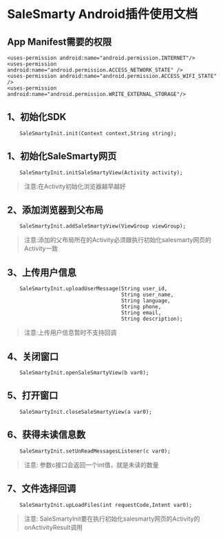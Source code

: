 # SaleSmarty Android插件使用文档

## App Manifest需要的权限
    <uses-permission android:name="android.permission.INTERNET"/>
    <uses-permission android:name="android.permission.ACCESS_NETWORK_STATE" />
    <uses-permission android:name="android.permission.ACCESS_WIFI_STATE" />
    <uses-permission android:name="android.permission.WRITE_EXTERNAL_STORAGE"/>


## 1、初始化SDK
        SaleSmartyInit.init(Context context,String string);
## 1、初始化SaleSmarty网页
        SaleSmartyInit.initSaleSmartyView(Activity activity);
> 注意:在Activity初始化浏览器越早越好

## 2、添加浏览器到父布局
        SaleSmartyInit.addSaleSmartyView(ViewGroup viewGroup);
> 注意:添加的父布局所在的Activity必须跟执行初始化salesmarty网页的Activity一致
        
## 3、上传用户信息
        SaleSmartyInit.uploadUserMessage(String user_id,
                                         String user_name,
                                         String language,
                                         String phone,
                                         String email,
                                         String description);
> 注意:上传用户信息暂时不支持回调

## 4、关闭窗口
        SaleSmartyInit.openSaleSmartyView(b var0);
## 5、打开窗口
        SaleSmartyInit.closeSaleSmartyView(a var0);
## 6、获得未读信息数
        SaleSmartyInit.setUnReadMessagesListener(c var0);
> 注意: 参数c接口会返回一个int值，就是未读的数量

## 7、文件选择回调
        SaleSmartyInit.upLoadFiles(int requestCode,Intent var0);
> 注意: SaleSmartyInit要在执行初始化salesmarty网页的Activity的onActivityResult调用